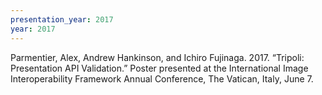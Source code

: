 ```yaml
---
presentation_year: 2017
year: 2017
---
```


Parmentier, Alex, Andrew Hankinson, and Ichiro Fujinaga. 2017. “Tripoli: Presentation API Validation.” Poster presented at the International Image Interoperability Framework Annual Conference, The Vatican, Italy, June 7.